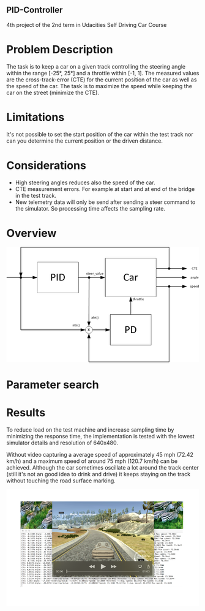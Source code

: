 ## PID-Controller
4th project of the 2nd term in Udacities Self Driving Car Course

# Problem Description

The task is to keep a car on a given track controlling the steering angle within the range [-25°, 25°] and a throttle within [-1, 1]. The measured values are the cross-track-error (CTE) for the current position of the car as well as the speed of the car. 
The task is to maximize the speed while keeping the car on the street (minimize the CTE). 

# Limitations

It's not possible to set the start position of the car within the test track nor can you determine the current position or the driven distance.

# Considerations

- High steering angles reduces also the speed of the car.
- CTE measurement errors. For example at start and at end of the bridge in the test track.
- New telemetry data will only be send after sending a steer command to the simulator. So processing time affects the sampling rate.

# Overview

![controller diagram](./img/PID_PD_Car.png "Controller diagram")

# Parameter search

# Results

To reduce load on the test machine and increase sampling time by minimizing the response time, the implementation is tested with the lowest simulator details and resolution of 640x480.

Without video capturing a average speed of approximately 45 mph (72.42 km/h) and a maximum speed of around 75 mph (120.7 km/h) can be achieved. Although the car sometimes oscillate a lot around the track center (still it's not an good idea to drink and drive) it keeps staying on the track without touching the road surface marking.

[![Drive video](./img/Drive.png)](./img/Drive.mp4)
